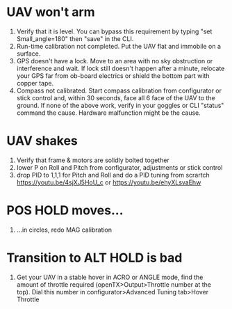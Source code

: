 # UAV won't arm
1. Verify that it is level. You can bypass this requirement by typing "set Small_angle=180" then "save" in the CLI.
2. Run-time calibration not completed. Put the UAV flat and immobile on a surface.
3. GPS doesn't have a lock. Move to an area with no sky obstruction or interference and wait. If lock still doesn't happen after a minute, relocate your GPS far from ob-board electrics or shield the bottom part with copper tape.
4. Compass not calibrated. Start compass calibration from configurator or stick control and, within 30 seconds, face all 6 face of the UAV to the ground.
If none of the above work, verify in your goggles or CLI "status" command the cause. Hardware malfunction might be the cause.

# UAV shakes
1. Verify that frame & motors are solidly bolted together 
2. lower P on Roll and Pitch from configurator, adjustments or stick control
3. drop PID to 1,1,1 for Pitch and Roll and do a PID tuning from scrartch https://youtu.be/4sjXJ5HoU_c or https://youtu.be/ehyXLsvaEhw

# POS HOLD moves...
1. ...in circles, redo MAG calibration

# Transition to ALT HOLD is bad
1. Get your UAV in a stable hover in ACRO or ANGLE mode, find the amount of throttle required (openTX>Output>Throttle number at the top). Dial this number in configurator>Advanced Tuning tab>Hover Throttle